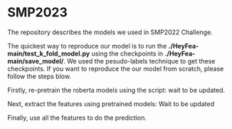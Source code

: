 # SMP2023
The repository describes the models we used in SMP2022 Challenge.

The quickest way to reproduce our model is to run the **./HeyFea-main/test_k_fold_model.py** using the checkpoints in **./HeyFea-main/save_model/**. We used the pesudo-labels technique to get these checkpoints.
If you want to reproduce the our model from scratch, please follow the steps blow.

Firstly, re-pretrain the roberta models using the script: wait to be updated.

Next, extract the features using pretrained models: Wait to be updated

Finally, use all the features to do the prediction.
